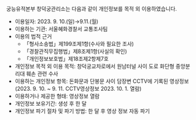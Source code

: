 궁능유적본부 창덕궁관리소는 다음과 같이 개인정보를 목적 외 이용하였습니다.

- 이용일자: 2023. 9. 10.(일)→9.11.(월)
- 이용하는 기관: 서울혜화경찰서 교통조사팀
- 이용의 법적 근거
  - 「형사소송법」제199조제1항(수사와 필요한 조사)
  - 「경찰관직무집행법」제8조제1항(사실의 확인)
  - 「개인정보보호법」제18조제2항제7호
- 개인정보 목적 외 이용 목적: 창덕궁교차로에서 원남터널 사이 도로 화단형 중앙분리대 훼손 관련 수사
- 이용하는 개인정보 항목: 돈화문과 단봉문 사이 담장변 CCTV에 기록된 영상정보 (2023. 9. 10. ~ 9. 11. CCTV영상정보 2023. 10. 1. 열람)
- 이용하거나 제공한 형태: 영상정보 열람
- 개인정보 보유기간: 생성 후 한 달
- 개인정보 파기 절차 및 파기 방법: 한 달 후 영상 정보 자동 파기